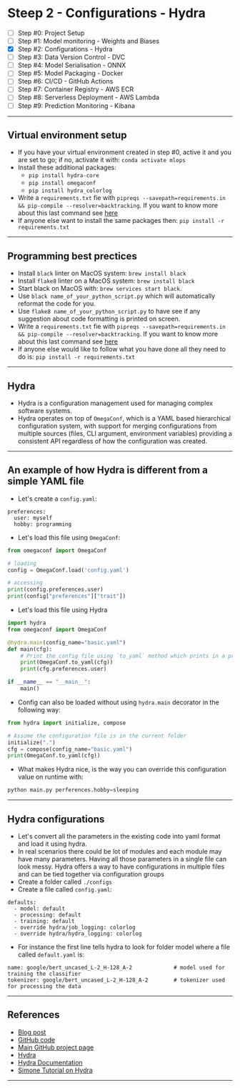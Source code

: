 # Steep 2 - Configurations - Hydra
- [ ] Step #0: Project Setup
- [ ] Step #1: Model monitoring - Weights and Biases
- [x] Step #2: Configurations - Hydra
- [ ] Step #3: Data Version Control - DVC
- [ ] Step #4: Model Serialisation - ONNX
- [ ] Step #5: Model Packaging - Docker
- [ ] Step #6: CI/CD - GitHub Actions
- [ ] Step #7: Container Registry - AWS ECR
- [ ] Step #8: Serverless Deployment - AWS Lambda
- [ ] Step #9: Prediction Monitoring - Kibana
***


## Virtual environment setup
- If you have your virtual environment created in step #0, active it and you are set to go; if no, activate it with: `conda activate mlops`
- Install these additional packages:
    - `pip install hydra-core`
    - `pip install omegaconf`
    - `pip install hydra_colorlog`
- Write a `requirements.txt` fie with `pipreqs --savepath=requirements.in && pip-compile --resolver=backtracking`. If you want to know more about this last command see [here](https://github.com/kyaiooiayk/Python-Programming/blob/main/tutorials/requirements.md)
- If anyone else want to install the same packages then: `pip install -r requirements.txt`
***

## Programming best prectices
- Install `black` linter on MacOS system: `brew install black`
- Install `flake8` linter on a MacOS system: `brew install black`
- Start black on MacOS with: `brew services start black`.
- Use `black name_of_your_python_script.py` which will automatically reformat the code for you.
- Use `flake8 name_of_your_python_script.py` to have see if any suggestion about code formatting is printed on screen.
- Write a `requirements.txt` fie with `pipreqs --savepath=requirements.in && pip-compile --resolver=backtracking`. If you want to know more about this last command see [here](https://github.com/kyaiooiayk/Python-Programming/blob/main/tutorials/requirements.md)
- If anyone else would like to follow what you have done all they need to do is: `pip install -r requirements.txt`
***

## Hydra
- Hydra is a configuration management used for managing complex software systems. 
- Hydra operates on top of `OmegaConf`, which is a YAML based hierarchical configuration system, with support for merging configurations from multiple sources (files, CLI argument, environment variables) providing a consistent API regardless of how the configuration was created.
***

## An example of how Hydra is different from a simple YAML file

- Let's create a `config.yaml`:
```shell
preferences:
  user: myself
  hobby: programming
```
- Let's load this file using `OmegaConf`:
```python
from omegaconf import OmegaConf

# loading
config = OmegaConf.load('config.yaml')

# accessing
print(config.preferences.user)
print(config["preferences"]["trait"])
```
- Let's load this file using Hydra
```python
import hydra
from omegaconf import OmegaConf

@hydra.main(config_name="basic.yaml")
def main(cfg):
    # Print the config file using `to_yaml` method which prints in a pretty manner
    print(OmegaConf.to_yaml(cfg))
    print(cfg.preferences.user)

if __name__ == "__main__":
    main()
```
- Config can also be loaded without using `hydra.main` decorator in the following way:
```python
from hydra import initialize, compose

# Assume the configuration file is in the current folder
initialize(".")  
cfg = compose(config_name="basic.yaml")
print(OmegaConf.to_yaml(cfg))
```
- What makes Hydra nice, is the way you can override this configuration value on runtime with:
```python
python main.py perferences.hobby=sleeping
```
***

## Hydra configurations
- Let's convert all the parameters in the existing code into yaml format and load it using hydra.
- In real scenarios there could be lot of modules and each module may have many parameters. Having all those parameters in a single file can look messy. Hydra offers a way to have configurations in multiple files and can be tied together via configuration groups
- Create a folder called `./configs`
- Create a file called `config.yaml`:
```shell
defaults:
  - model: default
  - processing: default
  - training: default
  - override hydra/job_logging: colorlog
  - override hydra/hydra_logging: colorlog
```
- For instance the first line tells hydra to look for folder model where a file called `default.yaml` is:
```shell
name: google/bert_uncased_L-2_H-128_A-2             # model used for training the classifier
tokenizer: google/bert_uncased_L-2_H-128_A-2        # tokenizer used for processing the data
```
***

## References
- [Blog post](https://www.ravirajag.dev/blog/mlops-hydra-config)
- [GitHub code](https://github.com/graviraja/MLOps-Basics/tree/main/week_2_hydra_config)
- [Main GitHub project page](https://github.com/graviraja/MLOps-Basics)
- [Hydra](https://hydra.cc/)
- [Hydra Documentation](https://hydra.cc/docs/intro)
- [Simone Tutorial on Hydra](https://www.sscardapane.it/tutorials/hydra-tutorial/#executing-multiple-runs)
***
